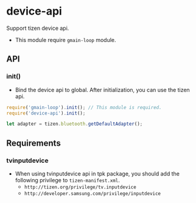 # device-api

Support tizen device api.

* This module require `gmain-loop` module.

## API

### init()
 * Bind the device api to global. After initialization, you can use the tizen api.

 ```js
 require('gmain-loop').init(); // This module is required.
 require('device-api').init();

 let adapter = tizen.bluetooth.getDefaultAdapter();
 ```

## Requirements

### tvinputdevice
 * When using tvinputdevice api in tpk package, you should add the following privilege to `tizen-manifest.xml`.
   * `http://tizen.org/privilege/tv.inputdevice`
   * `http://developer.samsung.com/privilege/inputdevice`
